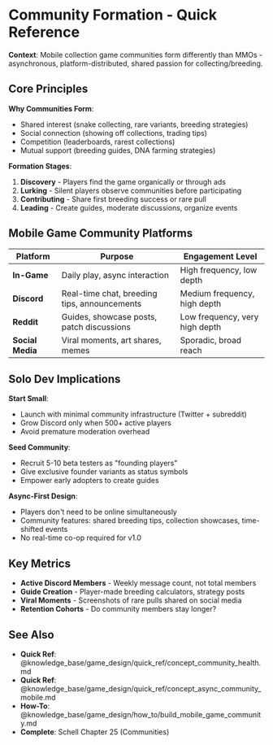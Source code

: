 # Community Formation - Quick Reference

**Context**: Mobile collection game communities form differently than MMOs - asynchronous, platform-distributed, shared passion for collecting/breeding.

## Core Principles

**Why Communities Form**:
- Shared interest (snake collecting, rare variants, breeding strategies)
- Social connection (showing off collections, trading tips)
- Competition (leaderboards, rarest collections)
- Mutual support (breeding guides, DNA farming strategies)

**Formation Stages**:
1. **Discovery** - Players find the game organically or through ads
2. **Lurking** - Silent players observe communities before participating
3. **Contributing** - Share first breeding success or rare pull
4. **Leading** - Create guides, moderate discussions, organize events

## Mobile Game Community Platforms

| Platform | Purpose | Engagement Level |
|----------|---------|------------------|
| **In-Game** | Daily play, async interaction | High frequency, low depth |
| **Discord** | Real-time chat, breeding tips, announcements | Medium frequency, high depth |
| **Reddit** | Guides, showcase posts, patch discussions | Low frequency, very high depth |
| **Social Media** | Viral moments, art shares, memes | Sporadic, broad reach |

## Solo Dev Implications

**Start Small**:
- Launch with minimal community infrastructure (Twitter + subreddit)
- Grow Discord only when 500+ active players
- Avoid premature moderation overhead

**Seed Community**:
- Recruit 5-10 beta testers as "founding players"
- Give exclusive founder variants as status symbols
- Empower early adopters to create guides

**Async-First Design**:
- Players don't need to be online simultaneously
- Community features: shared breeding tips, collection showcases, time-shifted events
- No real-time co-op required for v1.0

## Key Metrics

- **Active Discord Members** - Weekly message count, not total members
- **Guide Creation** - Player-made breeding calculators, strategy posts
- **Viral Moments** - Screenshots of rare pulls shared on social media
- **Retention Cohorts** - Do community members stay longer?

## See Also

- **Quick Ref**: @knowledge_base/game_design/quick_ref/concept_community_health.md
- **Quick Ref**: @knowledge_base/game_design/quick_ref/concept_async_community_mobile.md
- **How-To**: @knowledge_base/game_design/how_to/build_mobile_game_community.md
- **Complete**: Schell Chapter 25 (Communities)
